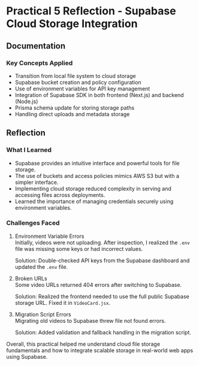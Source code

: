 # Practical 5 Reflection - Supabase Cloud Storage Integration

## Documentation
### Key Concepts Applied
- Transition from local file system to cloud storage
- Supabase bucket creation and policy configuration
- Use of environment variables for API key management
- Integration of Supabase SDK in both frontend (Next.js) and backend (Node.js)
- Prisma schema update for storing storage paths
- Handling direct uploads and metadata storage

## Reflection
### What I Learned
- Supabase provides an intuitive interface and powerful tools for file storage.
- The use of buckets and access policies mimics AWS S3 but with a simpler interface.
- Implementing cloud storage reduced complexity in serving and accessing files across deployments.
- Learned the importance of managing credentials securely using environment variables.

### Challenges Faced

1. Environment Variable Errors  
   Initially, videos were not uploading. After inspection, I realized the `.env` file was missing some keys or had incorrect values.

   Solution: Double-checked API keys from the Supabase dashboard and updated the `.env` file.

2. Broken URLs  
   Some video URLs returned 404 errors after switching to Supabase.

   Solution: Realized the frontend needed to use the full public Supabase storage URL. Fixed it in `VideoCard.jsx`.

3. Migration Script Errors  
   Migrating old videos to Supabase threw file not found errors.

   Solution: Added validation and fallback handling in the migration script.

Overall, this practical helped me understand cloud file storage fundamentals and how to integrate scalable storage in real-world web apps using Supabase.